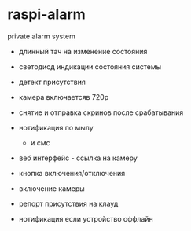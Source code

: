# raspi-alarm
private alarm system

+ длинный тач на изменение состояния
+ светодиод индикации состояния системы
+ детект присутствия

+ камера включаетсяв 720p
+ снятие и отправка скринов после срабатывания

+ нотификация по мылу
  - и смс

- веб интерфейс - ссылка на камеру
- кнопка включения/отключения
- включение камеры

- репорт присутствия на клауд
- нотификация если устройство оффлайн
